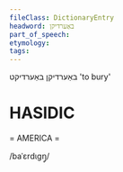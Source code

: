 ```yaml
---
fileClass: DictionaryEntry
headword: באַערדיקן
part_of_speech: 
etymology: 
tags: 
---
```

באַערדיקן
באַערדיקט
'to bury'

HASIDIC
=======
= AMERICA = 

/baˈɛrdɩgŋ̥/
